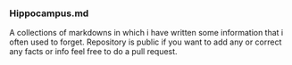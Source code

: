 ### Hippocampus.md

A collections of markdowns in which i have written some information that i often used to forget.
Repository is public if you want to add any or correct any facts or info feel free to do a pull request.
